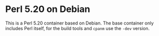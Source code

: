# Perl 5.20 on Debian

This is a Perl 5.20 container based on Debian. The base container only includes Perl itself, for the build tools and `cpanm` use the `-dev` version.